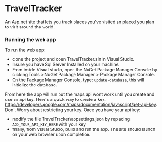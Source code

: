 # TravelTracker
An Asp.net site that lets you track places you've visited an placed you plan to visit around the world. <br/>

### Running the web app
To run the web app:
- clone the project and open TravelTracker.sln in Visual Studio.
- Insure you have Sql Server Installed on your machine.
- From inside Visual studio, open the NuGet Package Manager Console by clicking Tools > NuGet Package Manager > Package Manager Console.
- On the Package Manager Console, type: `update-database`, this will initialize the database. <br>

From here the app will run but the maps api wont work until you create and use an api key. Here's a quick way to create a key: https://developers.google.com/maps/documentation/javascript/get-api-key. Don't Worry about restricting your key. Once you have your api key:
- modify the file TravelTracker\appsettings.json by replacing `ADD_YOUR_API_KEY_HERE` with your key
- finally, from Visual Studio, build and run the app. The site should launch on your web browser upon completion.

